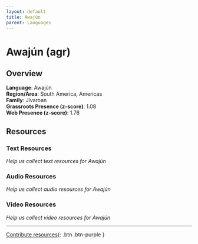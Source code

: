 ```yaml
---
layout: default
title: Awajún
parent: Languages
---
```


# Awajún (agr)

## Overview

**Language**: Awajún  
**Region/Area**: South America, Americas  
**Family**: Jivaroan  
**Grassroots Presence (z-score)**: 1.08  
**Web Presence (z-score)**: 1.76  

## Resources

### Text Resources
*Help us collect text resources for Awajún*

### Audio Resources
*Help us collect audio resources for Awajún*

### Video Resources
*Help us collect video resources for Awajún*

---

[Contribute resources](https://forms.office.com/e/1SfLJx3u1r){: .btn .btn-purple }
